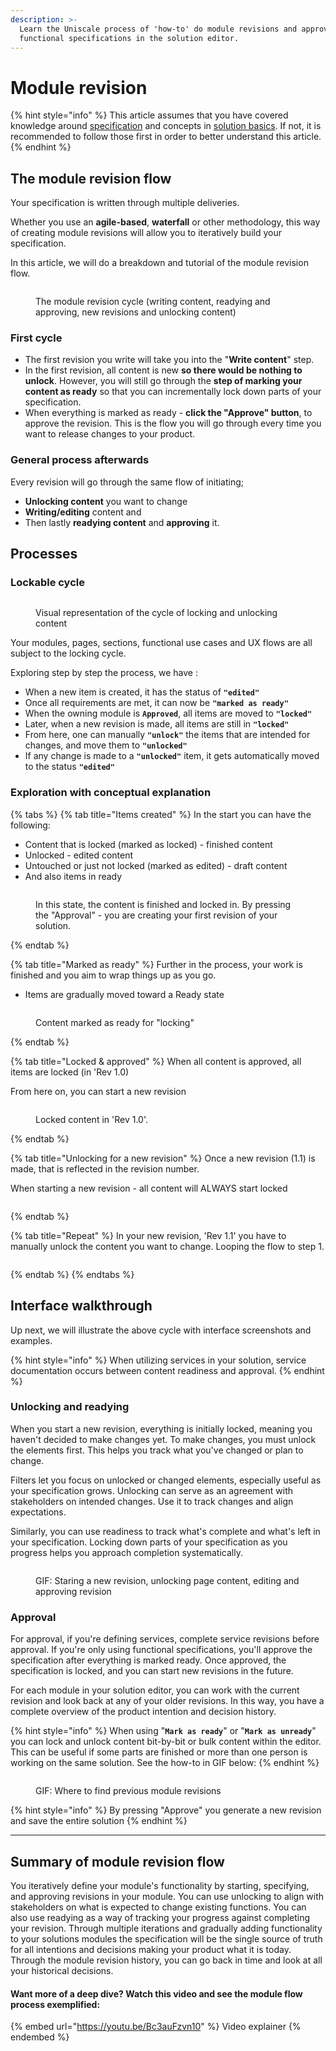 ```yaml
---
description: >-
  Learn the Uniscale process of 'how-to' do module revisions and approving your
  functional specifications in the solution editor.
---
```


# Module revision

{% hint style="info" %}
This article assumes that you have covered knowledge around [specification](./) and concepts in [solution basics](solution-basics.md).  If not, it is recommended to follow those first in order to better understand this article.
{% endhint %}

## The module revision flow <a href="#the-module-revision-flow" id="the-module-revision-flow"></a>

Your specification is written through multiple deliveries.&#x20;

Whether you use an **agile-based**, **waterfall** or other methodology, this way of creating module revisions will allow you to iteratively build your specification.&#x20;

In this article, we will do a breakdown and tutorial of the module revision flow.&#x20;

<figure><img src="https://files.gitbook.com/v0/b/gitbook-x-prod.appspot.com/o/spaces%2FGm4FsIEaw1uBtZauyirr%2Fuploads%2FQtmxO2WW8lTd8Pblkl46%2F_illustration_6.png?alt=media&#x26;token=d5927f85-7c47-41e8-8437-8032c7191dc6" alt=""><figcaption><p>The module revision cycle (writing content, readying and approving, new revisions and unlocking content)</p></figcaption></figure>

### First cycle&#x20;

* The first revision you write will take you into the "**Write content**" step.&#x20;
* In the first revision, all content is new **so there would be nothing to unlock**. However, you will still go through the **step of marking your content as ready** so that you can incrementally lock down parts of your specification.&#x20;
* When everything is marked as ready - **click the "Approve" button**, to approve the revision. This is the flow you will go through every time you want to release changes to your product.

### General process afterwards

Every revision will go through the same flow of initiating; &#x20;

* **Unlocking content** you want to change&#x20;
* **Writing/editing** content and&#x20;
* Then lastly **readying content** and **approving** it.

## Processes

### Lockable cycle&#x20;

<figure><img src="../../.gitbook/assets/image (83).png" alt=""><figcaption><p>Visual representation of the cycle of locking and unlocking content</p></figcaption></figure>

Your modules, pages, sections, functional use cases and UX flows are all subject to the locking cycle.

Exploring step by step the process, we have :&#x20;

* When a new item is created, it has the status of **`"edited"`**
* Once all requirements are met, it can now be **`"marked as ready"`**
* When the owning module is **`Approved`**, all items are moved to **`"locked"`**
* Later, when a new revision is made, all items are still in **`"locked"`**
* From here, one can manually **`"unlock"`** the items that are intended for changes, and move them to **`"unlocked"`**
* If any change is made to a **`"unlocked"`** item, it gets automatically moved to the status **`"edited"`**



### Exploration with conceptual explanation

{% tabs %}
{% tab title="Items created" %}
In the start you can have the following:

* Content that is locked (marked as locked) - finished content
* Unlocked  - edited content&#x20;
* Untouched or just not locked (marked as edited) - draft content&#x20;
* And also items in ready&#x20;

<figure><img src="../../.gitbook/assets/image (84).png" alt=""><figcaption><p>In this state, the content is finished and locked in. By pressing the "Approval" - you are creating your first revision of your solution.</p></figcaption></figure>
{% endtab %}

{% tab title="Marked as ready" %}
Further in the process, your work is finished and you aim to wrap things up as you go.

* Items are gradually moved toward a Ready state

<figure><img src="../../.gitbook/assets/image (85).png" alt=""><figcaption><p>Content marked as ready for "locking"</p></figcaption></figure>
{% endtab %}

{% tab title="Locked & approved" %}
When all content is approved, all items are locked (in 'Rev 1.0)&#x20;

From here on, you can start a new revision

<figure><img src="../../.gitbook/assets/image (86).png" alt=""><figcaption><p>Locked content in 'Rev 1.0'. </p></figcaption></figure>
{% endtab %}

{% tab title="Unlocking for a new revision" %}
Once a new revision (1.1) is made, that is reflected in the revision number.

When starting a new revision - all content will ALWAYS start locked

<figure><img src="../../.gitbook/assets/image (87).png" alt=""><figcaption></figcaption></figure>
{% endtab %}

{% tab title="Repeat" %}
In your new revision, 'Rev 1.1' you have to manually unlock the content you want to change. Looping the flow to step 1.

<figure><img src="../../.gitbook/assets/image (88).png" alt=""><figcaption></figcaption></figure>
{% endtab %}
{% endtabs %}



## Interface walkthrough

Up next, we will illustrate the above cycle with interface screenshots and examples.

{% hint style="info" %}
When utilizing services in your solution, service documentation occurs between content readiness and approval.&#x20;
{% endhint %}

### Unlocking and readying <a href="#unlocking-and-readying" id="unlocking-and-readying"></a>

When you start a new revision, everything is initially locked, meaning you haven't decided to make changes yet. To make changes, you must unlock the elements first. This helps you track what you've changed or plan to change.

Filters let you focus on unlocked or changed elements, especially useful as your specification grows. Unlocking can serve as an agreement with stakeholders on intended changes. Use it to track changes and align expectations.

Similarly, you can use readiness to track what's complete and what's left in your specification. Locking down parts of your specification as you progress helps you approach completion systematically.

<figure><img src="../../.gitbook/assets/CleanShot 2024-04-12 at 16.19.19.gif" alt=""><figcaption><p>GIF: Staring a new revision, unlocking page content, editing and approving revision</p></figcaption></figure>

### Approval <a href="#approval" id="approval"></a>

For approval, if you're defining services, complete service revisions before approval. If you're only using functional specifications, you'll approve the specification after everything is marked ready. Once approved, the specification is locked, and you can start new revisions in the future.

For each module in your solution editor, you can work with the current revision and look back at any of your older revisions. In this way, you have a complete overview of the product intention and decision history.&#x20;

{% hint style="info" %}
When using "**`Mark as ready`**" or "**`Mark as unready`**" you can lock and unlock content bit-by-bit or bulk content within the editor. This can be useful if some parts are finished or more than one person is working on the same solution. See the how-to in GIF below:
{% endhint %}

<figure><img src="../../.gitbook/assets/CleanShot 2024-04-12 at 16.08.50.gif" alt=""><figcaption><p>GIF: Where to find previous module revisions </p></figcaption></figure>

{% hint style="info" %}
By pressing "Approve" you generate a new revision and save the entire solution&#x20;
{% endhint %}

***

## Summary of module revision flow   <a href="#conclusion" id="conclusion"></a>

You iteratively define your module's functionality by starting, specifying, and approving revisions in your module. You can use unlocking to align with stakeholders on what is expected to change existing functions. You can also use readying as a way of tracking your progress against completing your revision. Through multiple iterations and gradually adding functionality to your solutions modules the specification will be the single source of truth for all intentions and decisions making your product what it is today. Through the module revision history, you can go back in time and look at all your historical decisions.

#### Want more of a deep dive? Watch this video and see the module flow process exemplified:&#x20;

{% embed url="https://youtu.be/Bc3auFzvn10" %}
Video explainer&#x20;
{% endembed %}
